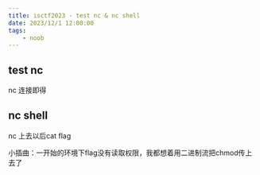 ```yaml
---
title: isctf2023 - test nc & nc shell
date: 2023/12/1 12:00:00
tags:
    - noob
---
```


## test nc

nc 连接即得

## nc shell

nc 上去以后cat flag

小插曲：一开始的环境下flag没有读取权限，我都想着用二进制流把chmod传上去了
